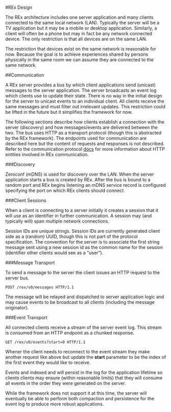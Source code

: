 #REx Design

The REx architecture includes one server application and many clients connected
to the same local network (LAN).  Typically the server will be a TV application
but it may be a mobile or desktop application.  Similarly, a client will often
be a phone but may in fact be any network connected device.  The only
restriction is that all devices are on the same LAN.

The restriction that devices exist on the same network is reasonable for now.
Because the goal is to achieve experiences shared by persons physically in the
same room we can assume they are connected to the same network.

##Communication

A REx server provides a bus by which client applications send (unicast)
messages to the server application.  The server broadcasts an event log which
clients use to update their state.  There is no way in the initial design for
the server to unicast events to an individual client.  All clients receive the
same messages and must filter out irrelevant updates.  This restriction could
be lifted in the future but it simplifies the framework for now.

The following sections describe how clients establish a connection with the
server (discovery) and how messages/events are delivered between the two.  The
bus uses HTTP as a transport protocol (though this is abstracted by the REx
framework).  The endpoints used for communication are described here but the
content of requests and responses is not described.  Refer to the communication
protocol [docs](protocol.md) for more information about HTTP entities involved
in REx communication.

###Discovery

Zeroconf (mDNS) is used for discovery over the LAN.  When the server
application starts a bus is created by REx. After the bus is bound to a random
port and REx begins listening an mDNS service record is configured specifying
the port on which REx clients should connect.

###Client Sessions

When a client is connecting to a server initially it creates a session that it
will use as an identifier in further communication.  A session may (and
typically will) span multiple network connections.

Session IDs are unique strings.  Session IDs are currently generated client
side as a (random) UUID, though this is not part of the protocol specification.
The convention for the server is to associate the first string message sent
using a new session id as the common name for the session (identifier other
clients would see as a "user").

###Message Transport

To send a message to the server the client issues an HTTP request to the server
bus.

    POST /rex/v0/messages HTTP/1.1

The message will be relayed and dispatched to server application logic and may
cause events to be broadcast to all clients (including the message originator).

###Event Transport

All connected clients receive a stream of the server event log.  This stream is
consumed from an HTTP endpoint as a chunked response.

    GET /rex/v0/events?start=0 HTTP/1.1

Whener the client needs to reconnect to the event stream they make another
request like above but update the **start** parameter to be the index of the
first event they would like to receive.

Events and indexed and will persist in the log for the application lifetime so
clients clients may ensure (within reasonable limits) that they will consume
all events in the order they were generated on the server.

While the framework does not support it at this time, the server will
eventually be able to perform both compaction and persistence for the event
log to produce more robust applications.
